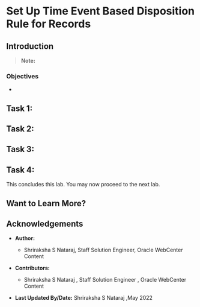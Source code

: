 # Set Up Time Event Based Disposition Rule for Records

## Introduction



> **Note:** 

### Objectives

* 


## Task 1: 



## Task 2: 


## Task 3: 
  

## Task 4: 


This concludes this lab. You may now proceed to the next lab.

## Want to Learn More?


## Acknowledgements
* **Author:**
    * Shriraksha S Nataraj, Staff Solution Engineer, Oracle WebCenter Content
* **Contributors:**
    * Shriraksha S Nataraj , Staff Solution Engineer , Oracle WebCenter Content

* **Last Updated By/Date:** Shriraksha S Nataraj ,May 2022